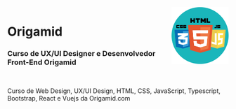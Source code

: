 <img src="front-end.png" align="right" width="130">

# Origamid

<h3>Curso de UX/UI Designer e Desenvolvedor Front-End Origamid</h3>
<br>

Curso de Web Design, UX/UI Design, HTML, CSS, JavaScript, Typescript, Bootstrap, React e Vuejs da Origamid.com